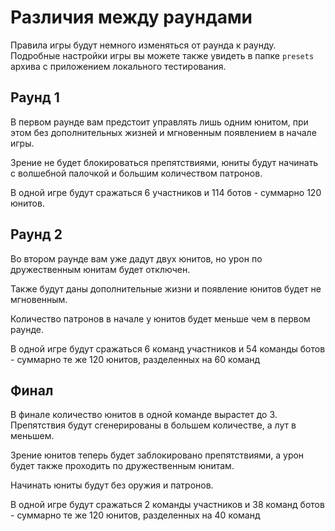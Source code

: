 # Различия между раундами

Правила игры будут немного изменяться от раунда к раунду.
Подробные настройки игры вы можете также увидеть в папке `presets` архива с приложением локального тестирования.

## Раунд 1

В первом раунде вам предстоит управлять лишь одним юнитом,
при этом без дополнительных жизней и мгновенным появлением в начале игры.

Зрение не будет блокироваться препятствиями, юниты будут начинать с волшебной палочкой и большим количеством патронов.

В одной игре будут сражаться 6 участников и 114 ботов - суммарно 120 юнитов.

## Раунд 2

Во втором раунде вам уже дадут двух юнитов, но урон по дружественным юнитам будет отключен.

Также будут даны дополнительные жизни и появление юнитов будет не мгновенным.

Количество патронов в начале у юнитов будет меньше чем в первом раунде.

В одной игре будут сражаться 6 команд участников и 54 команды ботов - суммарно те же 120 юнитов, разделенных на 60 команд

## Финал

В финале количество юнитов в одной команде вырастет до 3.
Препятствия будут сгенерированы в большем количестве, а лут в меньшем.

Зрение юнитов теперь будет заблокировано препятствиями, а урон будет также проходить по дружественным юнитам.

Начинать юниты будут без оружия и патронов.

В одной игре будут сражаться 2 команды участников и 38 команд ботов - суммарно те же 120 юнитов, разделенных на 40 команд
